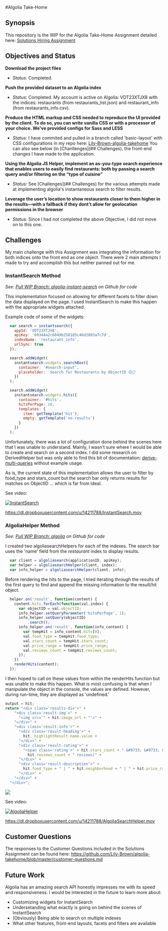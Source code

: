 #Algolia Take-Home

## Synopsis

This repository is the WIP for the Algolia Take-Home Assignment detailed here: [Solutions Hiring Assignment](https://github.com/algolia/solutions-hiring-assignment)

## Objectives and Status

**Download the project files**

- _Status:_ Completed.

**Push the provided dataset to an Algolia index**

- _Status:_ Completed. My account is active on Algolia: VDT23XTJX8 with the indices: restaurants (from restaurants\_list.json) and restaurant\_info (from restaurants\_info.csv).

**Produce the HTML markup and CSS needed to reproduce the UI provided by the client. To do so, you can write vanilla CSS or with a processor of your choice. We've provided configs for Sass and LESS**

- _Status:_ I have commited and pulled in a branch called 'basic-layout' with CSS configurations in my repo here: [Lily-Brown-algolia-takehome](https://github.com/Lily-Brown/algolia-takehome) You can also see below (in [Chanllenges](## Challenges), the front-end changes I have made to the application.

**Using the Algolia JS Helper, implement an as-you-type search experience that enables users to easily find restaurants: both by passing a search query and/or filtering on the “type of cuisine”**

- _Status:_ See [Challenges](## Challenges) for the various attempts made at implementing algolia's instantaneous search to filter results.

**Leverage the user’s location to show restaurants closer to them higher in the results—with a fallback if they dont’t allow for geolocation permissions in the browser**

- _Status:_ Since I had not completed the above Objective, I did not move on to this one.

## Challenges

My main challenge with this Assignment was integrating the information for both indices onto the front end as one object. There were 2 main attempts I made to try and accomplish this but neither panned out for me.

### InstantSearch Method 
_See: [Pull WIP Branch: algolia-instant-search](https://github.com/Lily-Brown/algolia-takehome/compare/algolia-instant-search?expand=1) on Github for code_

This implementation focused on allowing for different facets to filter down the data displayed on the page. I used InstantSearch to make this happen with the appropriate widgets attached. 

Example code of some of the widgets:

```javascript
  var search = instantsearch({
    appId: 'VDT23XTJX8',
    apiKey: '69344a2c6049b250105c46d2893a7c7d',
    indexName: 'restaurant_info',
    urlSync: true
  });

  search.addWidget(
    instantsearch.widgets.searchBox({
      container: '#search-input',
      placeholder: 'Search for Restaurants by ObjectID 😖🤷‍'
    })
  );

  search.addWidget(
    instantsearch.widgets.hits({
      container: '#hits',
      hitsPerPage: 10,
      templates: {
        item: getTemplate('hit'),
        empty: getTemplate('no-results')
      }
    })
  );
```

Unfortunately, there was a lot of configuration done behind the scenes here that I was unable to understand. Mainly, I wasn't sure where I would be able to create and search on a second index. I did some research on DerivedHelper but was only able to find this bit of documentation: [derive-multi-queries](https://community.algolia.com/algoliasearch-helper-js/reference.html#derive-multi-queries) without example usage.

As is, the current state of this implementation allows the user to filter by food\_type and stars\_count but the search bar only returns results for matches on ObjectID ... which is far from ideal.

See video:

[![InstantSearch](http://i.imgur.com/PY4yDmL.png)](https://www.dropbox.com/home/Public?preview=InstantSearch.mov "Click to Watch!")

https://dl.dropboxusercontent.com/u/14211788/InstantSearch.mov

### AlgoliaHelper Method 
_See: [Pull WIP Branch: algolia](https://github.com/Lily-Brown/algolia-takehome/compare/algolia?expand=1) on Github for code_

I created two algoliasearchHelpers for each of the indexes. The search bar uses the 'name' field from the _restaurant_ index to display results. 

```javascript
  var client = algoliasearch(applicationID, apiKey);
  var helper = algoliasearchHelper(client, index);
  var info_helper = algoliasearchHelper(client, info);
```

Before rendering the hits to the page, I tried iterating through the results of the first query to find and append the missing information to the result/hit object.

```javascript
  helper.on('result', function(content) {
    content.hits.forEach(function(val,index) {
      var objectID = val.objectID;
      info_helper.setQueryParameter('hitsPerPage', 1);
      info_helper.setQuery(objectID)
          .search();
      info_helper.on('result', function(info_content) { 
        var tempHit = info_content.hits[0];
        val.food_type = tempHit.food_type;
        val.stars_count = tempHit.stars_count;
        val.price_range = tempHit.price_range;
        val.reviews_count = tempHit.reviews_count;
      });
    })
    renderHits(content);
  });
```

I then hoped to call on these values from within the renderHits function but was unable to make this happen. What is most confusing is that when I manipulate the object in the console, the values are defined. However, during run-time, they are displayed as 'undefined.'

```javascript
output = hit;
return "<div class='results-div'>" +
    "<div class='result-img'>" +
      "<img src='" + hit.image_url + "'>" +
    "</div>" +
    "<div class='result-info'>" +
      "<div class='result-heading'>" +
        hit._highlightResult.name.value +
      "</div>" +
      "<div class='result-rating'>" +
        "<span class='rating'>" + hit.stars_count + " &#9733; &#9733; &#9733; &#9733;</span> &#9734; (" + 
          hit.reviews_count + " reviews)" +                     
      "</div>" +
      "<div class='result-description'>" +
        hit.food_type + " | " + hit.neighborhood + " | " + hit.price_range + 
      "</div>" +
    "</div>" +
  "</div>";
```

<img src="http://i.imgur.com/XtEsqb7.png">

See video:

[![AlgoliaHelper](http://i.imgur.com/wHaEeb9.png)](https://www.dropbox.com/home/Public?preview=AlgoliaSearchHelper.mov "Click to Watch!")

https://dl.dropboxusercontent.com/u/14211788/AlgoliaSearchHelper.mov

## Customer Questions

The responses to the Customer Questions included in the Solutions Assignment can be found here: https://github.com/Lily-Brown/algolia-takehome/blob/master/customer-questions.md

## Future Work

Algolia has an amazing search API honestly impresses me with its speed and responsiveness. I would be interested in the future to learn more about:

- Customizing widgets for InstantSearch
- Undersetanding what exactly is going on behind the scenes of InstantSearch
- (Obviously) Being able to search on multiple indexes
- What other features, front-end layouts, facets and filters are available 
